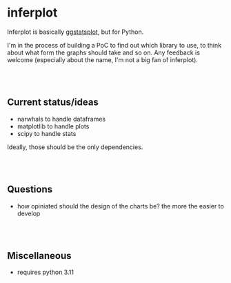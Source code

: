 # inferplot

Inferplot is basically [ggstatsplot](https://indrajeetpatil.github.io/ggstatsplot/index.html), but for Python.

I'm in the process of building a PoC to find out which library to use, to think about what form the graphs should take and so on. Any feedback is welcome (especially about the name, I'm not a big fan of inferplot).

<br><br>

## Current status/ideas

- narwhals to handle dataframes
- matplotlib to handle plots
- scipy to handle stats

Ideally, those should be the only dependencies.

<br><br>

## Questions

- how opiniated should the design of the charts be? the more the easier to develop

<br><br>

## Miscellaneous

- requires python 3.11
